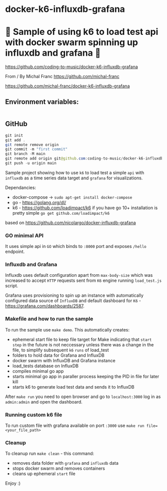 # docker-k6-influxdb-grafana

# 🚀 Sample of using k6 to load test api with docker swarm spinning up influxdb and grafana 🚀

https://github.com/coding-to-music/docker-k6-influxdb-grafana

From / By Michal Franc https://github.com/michal-franc

https://github.com/michal-franc/docker-k6-influxdb-grafana

## Environment variables:

```java

```

## GitHub

```java
git init
git add .
git remote remove origin
git commit -m "first commit"
git branch -M main
git remote add origin git@github.com:coding-to-music/docker-k6-influxdb-grafana.git
git push -u origin main
```

Sample project showing how to use `k6` to load test a simple `api` with `influxdb` as a time series data target and `grafana` for visualizations.

Dependancies:

- docker-compose -> `sudo apt-get install docker-compose`
- go - https://golang.org/dl/
- k6 - https://github.com/loadimpact/k6 if you have go 10+ installation is pretty simple `go get github.com/loadimpact/k6`

based on
https://github.com/nicolargo/docker-influxdb-grafana

### GO minimal API

It uses simple api in `GO` which binds to `:8000` port and exposes `/hello` endpoint.

### Influxdb and Grafana

Influxdb uses default configuration apart from `max-body-size` which was increased to accept `HTTP` requests sent from `K6` engine running `load_test.js` script.

Grafana uses provisioning to spin up an instance with automatically configured data source of `InfluxDB` and default dashboard for `K6` - https://grafana.com/dashboards/2587.

### Makefile and how to run the sample

To run the sample use `make demo`. This automatically creates:

- ephemeral start file to keep file target for Make indicating that `start step` in the future is not neccessary unless there was a change in the file, to simplify subsequent `k6` `runs` of load_test
- folders to hold data for Grafana and InfluxDB
- docker swarm with InfluxDB and Grafana instance
- load_tests database on InfluxDB
- compiles minimal go app
- starts minimal go app in paraller process keeping the PID in file for later kill
- starts k6 to generate load test data and sends it to InfluxDB

After `make run` you need to open browser and go to `localhost:3000` log in as `admin:admin` and open the dashboard.

### Running custom k6 file

To run custom file with grafana available on port `:3000` use `make run file=<your_file_path>`

### Cleanup

To cleanup run `make clean` - this command:

- removes data folder with `grafana` and `influxdb` data
- stops docker swarm and removes containers
- cleans up ephemeral `start` file

Enjoy :)
